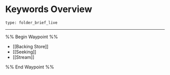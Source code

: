 # Keywords Overview
 
```ccard
type: folder_brief_live
```
 
---

%% Begin Waypoint %%
- [[Backing Store]]
- [[Seeking]]
- [[Stream]]

%% End Waypoint %%